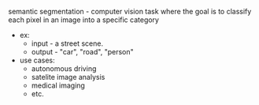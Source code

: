 semantic segmentation - computer vision task where the goal is to classify each pixel in an image into a specific category
  * ex:
    * input - a street scene.
    * output - "car", "road", "person"
  * use cases:
    * autonomous driving
    * satelite image analysis
    * medical imaging
    * etc.
